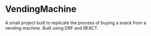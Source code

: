 # VendingMachine
A small project built to replicate the process of buying a snack from a vending machine. Built using DRF and REACT.
